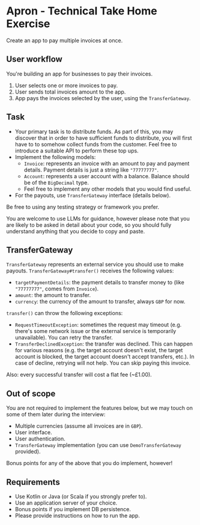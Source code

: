 # Apron - Technical Take Home Exercise

Create an app to pay multiple invoices at once.

## User workflow

You're building an app for businesses to pay their invoices.

1. User selects one or more invoices to pay.
2. User sends total invoices amount to the app.
3. App pays the invoices selected by the user, using the `TransferGateway`.

## Task

* Your primary task is to distribute funds. As part of this, you may discover that in order to have sufficient funds to distribute, you will first have to to somehow collect funds from the customer. Feel free to introduce a suitable API to perform these top ups.
* Implement the following models:
    * `Invoice`: represents an invoice with an amount to pay and payment details. Payment details is just a string like
      `"77777777"`.
    * `Account`: represents a user account with a balance. Balance should be of the `BigDecimal` type.
    * Feel free to implement any other models that you would find useful.
* For the payouts, use `TransferGateway` interface (details below).

Be free to using any testing strategy or framework you prefer.

You are welcome to use LLMs for guidance, however please note that you are likely to be asked in detail about your code, so you should fully understand anything that you decide to copy and paste.

## TransferGateway

`TransferGateway` represents an external service you should use to make payouts.
`TransferGateway#transfer()` receives the following values:

* `targetPaymentDetails`: the payment details to transfer money to (like `"77777777"`, comes from `Invoice`).
* `amount`: the amount to transfer.
* `currency`: the currency of the amount to transfer, always `GBP` for now.

`transfer()` can throw the following exceptions:

* `RequestTimeoutException`: sometimes the request may timeout (e.g. there's some network issue or the external service
  is temporarily unavailable). You can retry the transfer.
* `TransferDeclinedException`: the transfer was declined. This can happen for various reasons (e.g. the target account
  doesn't exist, the target account is blocked, the target account doesn't accept transfers, etc.). In case of
  decline, retrying will not help. You can skip paying this invoice.

Also: every successful transfer will cost a flat fee (~£1.00).

## Out of scope

You are not required to implement the features below, but we may touch on some of them later during the interview:

* Multiple currencies (assume all invoices are in `GBP`).
* User interface.
* User authentication.
* `TransferGateway` implementation (you can use `DemoTransferGateway` provided).

Bonus points for any of the above that you do implement, however!

## Requirements

* Use Kotlin or Java (or Scala if you strongly prefer to).
* Use an application server of your choice.
* Bonus points if you implement DB persistence.
* Please provide instructions on how to run the app.

